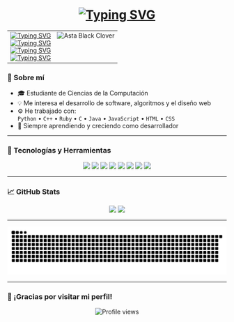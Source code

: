 <h1 align="center"><a href="https://git.io/typing-svg"><img src="https://readme-typing-svg.demolab.com?font=Fira+Code&pause=1000&center=true&width=435&lines=Hola+%F0%9F%91%8B%2C+soy+Cristian" alt="Typing SVG" /></a></h1>

<table>
  <tr>
    <td align="left" valign="top">
      <a href="https://git.io/typing-svg">
        <img src="https://readme-typing-svg.demolab.com?font=Cinzel&weight=900&size=30&duration=4000&pause=5000&color=F78602&width=400&lines=Mi+magia+es+no+rendirme" alt="Typing SVG" />
      </a><br>
      <a href="https://git.io/typing-svg">
        <img src="https://readme-typing-svg.demolab.com?font=Cinzel&weight=900&size=30&duration=4000&pause=5000&color=F78602&width=400&lines=si+tengo+falencias+la" alt="Typing SVG" />
      </a><br>
      <a href="https://git.io/typing-svg">
        <img src="https://readme-typing-svg.demolab.com?font=Cinzel&weight=900&size=30&duration=4000&pause=5000&color=F78602&width=400&lines=practica+me+llevara+a+la" alt="Typing SVG" />
      </a><br>
      <a href="https://git.io/typing-svg">
        <img src="https://readme-typing-svg.demolab.com?font=Cinzel&weight=900&size=30&duration=4000&pause=5000&color=F78602&width=400&lines=experticia" alt="Typing SVG" />
      </a>
    </td>
    <td align="right" valign="top">
      <img src="./image.png" width="300" alt="Asta Black Clover" />
    </td>
  </tr>
</table>

 
### 🧠 Sobre mí

- 🎓 Estudiante de Ciencias de la Computación
- 💡 Me interesa el desarrollo de software, algoritmos y el diseño web
- ⚙️ He trabajado con:  
  `Python` • `C++` • `Ruby` • `C` • `Java` • `JavaScript` • `HTML` • `CSS`
- 🌱 Siempre aprendiendo y creciendo como desarrollador

---

### 🧰 Tecnologías y Herramientas

<p align="center">
  <img src="https://cdn.jsdelivr.net/gh/devicons/devicon/icons/python/python-original.svg" width="40" />
  <img src="https://cdn.jsdelivr.net/gh/devicons/devicon/icons/cplusplus/cplusplus-original.svg" width="40" />
  <img src="https://cdn.jsdelivr.net/gh/devicons/devicon/icons/ruby/ruby-original.svg" width="40" />
  <img src="https://cdn.jsdelivr.net/gh/devicons/devicon/icons/c/c-original.svg" width="40" />
  <img src="https://cdn.jsdelivr.net/gh/devicons/devicon/icons/java/java-original.svg" width="40" />
  <img src="https://cdn.jsdelivr.net/gh/devicons/devicon/icons/javascript/javascript-original.svg" width="40" />
  <img src="https://cdn.jsdelivr.net/gh/devicons/devicon/icons/html5/html5-original.svg" width="40" />
  <img src="https://cdn.jsdelivr.net/gh/devicons/devicon/icons/css3/css3-original.svg" width="40" />
</p>

---

### 📈 GitHub Stats

<p align="center">
  <img src="https://github-readme-stats.vercel.app/api?username=Crislord987&show_icons=true&theme=tokyonight" width="48%" />
  <img src="https://github-readme-stats.vercel.app/api/top-langs/?username=Crislord987&layout=compact&theme=tokyonight" width="48%" />
</p>

---
<p align="center">
  <img src="https://raw.githubusercontent.com/Snoopy1866/Snoopy1866/main/profile-contrib-snake/github-snake.svg" alt="snake gif" />
</p>

---

### 🚀 ¡Gracias por visitar mi perfil!

<p align="center">
  <img src="https://komarev.com/ghpvc/?username=Crislord987&label=Visitas&color=brightgreen" alt="Profile views"/>
</p>
